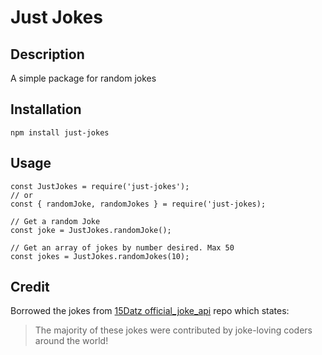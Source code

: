 # Just Jokes

## Description

A simple package for random jokes

## Installation

`npm install just-jokes`

## Usage

```
const JustJokes = require('just-jokes');
// or
const { randomJoke, randomJokes } = require('just-jokes);

// Get a random Joke
const joke = JustJokes.randomJoke();

// Get an array of jokes by number desired. Max 50
const jokes = JustJokes.randomJokes(10);
```

## Credit

Borrowed the jokes from [15Datz official_joke_api](https://github.com/15Dkatz/official_joke_api) repo which states:

> The majority of these jokes were contributed by joke-loving coders around the world!

